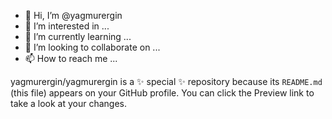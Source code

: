 - 👋 Hi, I’m @yagmurergin
- 👀 I’m interested in ...
- 🌱 I’m currently learning ...
- 💞️ I’m looking to collaborate on ...
- 📫 How to reach me ...




yagmurergin/yagmurergin is a ✨ special ✨ repository because its `README.md` (this file) appears on your GitHub profile.
You can click the Preview link to take a look at your changes.

